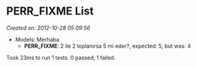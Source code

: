 # PERR_FIXME List
*Created on: 2012-10-28 05:09:56*

* Models: Merhaba
  - **PERR_FIXME**: 2 ile 2 toplanırsa 5 mi eder?, expected: 5, but was: 4

Took 23ms to run 1 tests. 0 passed, 1 failed.
